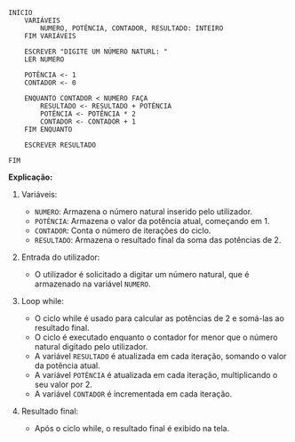 ```portuguol
INÍCIO
    VARIÁVEIS
        NUMERO, POTÊNCIA, CONTADOR, RESULTADO: INTEIRO
    FIM VARIÁVEIS

    ESCREVER "DIGITE UM NÚMERO NATURL: "
    LER NUMERO

    POTÊNCIA <- 1
    CONTADOR <- 0

    ENQUANTO CONTADOR < NUMERO FAÇA
        RESULTADO <- RESULTADO + POTÊNCIA
        POTÊNCIA <- POTÊNCIA * 2
        CONTADOR <- CONTADOR + 1
    FIM ENQUANTO

    ESCREVER RESULTADO

FIM
```

**Explicação:**

1. Variáveis:
    * `NUMERO`: Armazena o número natural inserido pelo utilizador.
    * `POTÊNCIA`: Armazena o valor da potência atual, começando em 1.
    * `CONTADOR`: Conta o número de iterações do ciclo.
    * `RESULTADO`: Armazena o resultado final da soma das potências de 2.

2. Entrada do utilizador:
    * O utilizador é solicitado a digitar um número natural, que é armazenado na variável `NUMERO`.

3. Loop while:
    * O ciclo while é usado para calcular as potências de 2 e somá-las ao resultado final.
    * O ciclo é executado enquanto o contador for menor que o número natural digitado pelo utilizador.
    * A variável `RESULTADO` é atualizada em cada iteração, somando o valor da potência atual.
    * A variável `POTÊNCIA` é atualizada em cada iteração, multiplicando o seu valor por 2.
    * A variável `CONTADOR` é incrementada em cada iteração.

4. Resultado final:
    * Após o ciclo while, o resultado final é exibido na tela.